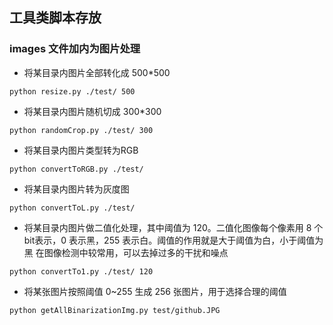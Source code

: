 ## 工具类脚本存放


### images 文件加内为图片处理

- 将某目录内图片全部转化成 500*500

```
python resize.py ./test/ 500
```

- 将某目录内图片随机切成 300*300

```
python randomCrop.py ./test/ 300
```


- 将某目录内图片类型转为RGB

```
python convertToRGB.py ./test/
```

- 将某目录内图片转为灰度图

```
python convertToL.py ./test/
```

- 将某目录内图片做二值化处理，其中阈值为 120。二值化图像每个像素用 8 个bit表示，0 表示黑，255 表示白。阈值的作用就是大于阈值为白，小于阈值为黑
在图像检测中较常用，可以去掉过多的干扰和噪点

```
python convertTo1.py ./test/ 120
```

- 将某张图片按照阈值 0~255 生成 256 张图片，用于选择合理的阈值

```
python getAllBinarizationImg.py test/github.JPG
```
